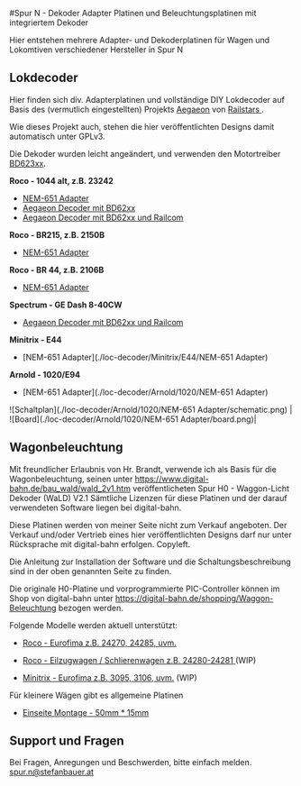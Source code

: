 #Spur N - Dekoder Adapter Platinen und Beleuchtungsplatinen mit integriertem Dekoder

Hier entstehen mehrere Adapter- und Dekoderplatinen für Wagen und Lokomtiven verschiedener Hersteller in Spur N


## Lokdecoder

Hier finden sich div. Adapterplatinen und vollständige DIY Lokdecoder auf Basis des (vermutlich eingestellten) Projekts [Aegaeon](https://github.com/Railstars/Aegaeon) von [Railstars
](http://railstars.com/).
 
Wie dieses Projekt auch, stehen die hier veröffentlichten Designs damit automatisch unter GPLv3.

Die Dekoder wurden leicht angeändert, und verwenden den Motortreiber [BD623xx](http://rohmfs.rohm.com/en/products/databook/datasheet/ic/motor/dc/bd623x-e.pdf). 

**Roco - 1044 alt, z.B. 23242**

- [NEM-651 Adapter](./loc-decoder/Roco/1044/NEM-651%20Adapter)
- [Aegaeon Decoder mit BD62xx](./loc-decoder/Roco/1044/Decoder-BD62xx)
- [Aegaeon Decoder mit BD62xx und Railcom](./loc-decoder/Roco/1044/Decoder-BD62xx-Railcom)

**Roco - BR215, z.B. 2150B**

- [NEM-651 Adapter](./loc-decoder/Roco/BR215)

**Roco - BR 44, z.B. 2106B**

- [NEM-651 Adapter](./loc-decoder/Roco/BR44)

**Spectrum - GE Dash 8-40CW**

- [Aegaeon Decoder mit BD62xx und Railcom](./loc-decoder/Spectrum/GE%20Dash%208-40CW-Railcom)

**Minitrix - E44**

- [NEM-651 Adapter](./loc-decoder/Minitrix/E44/NEM-651 Adapter)

**Arnold - 1020/E94**

- [NEM-651 Adapter](./loc-decoder/Arnold/1020/NEM-651 Adapter)

![Schaltplan](./loc-decoder/Arnold/1020/NEM-651 Adapter/schematic.png) | ![Board](./loc-decoder/Arnold/1020/NEM-651 Adapter/board.png)|

## Wagonbeleuchtung

Mit freundlicher Erlaubnis von Hr. Brandt, verwende ich als Basis für die Wagonbeleuchtung, seinen unter 
https://www.digital-bahn.de/bau_wald/wald_2v1.htm veröffentlicheten Spur H0 - Waggon-Licht Dekoder (WaLD) V2.1
Sämtliche Lizenzen für diese Platinen und der darauf verwendeten Software liegen bei digital-bahn. 

Diese Platinen werden von meiner Seite nicht zum Verkauf angeboten. 
Der Verkauf und/oder Vertrieb eines hier veröffentlichten Designs darf nur unter Rücksprache mit digital-bahn erfolgen. Copyleft.

Die Anleitung zur Installation der Software und die Schaltungsbeschreibung sind in der oben genannten Seite zu finden.

Die originale H0-Platine und vorprogrammierte PIC-Controller können im Shop von digital-bahn unter https://digital-bahn.de/shopping/Waggon-Beleuchtung bezogen werden.   


Folgende Modelle werden aktuell unterstützt:

- [Roco - Eurofima z.B. 24270, 24285, uvm.](./wagon-light/Roco/Eurofima)

- [Roco - Eilzugwagen / Schlierenwagen z.B. 24280-24281 ](./wagon-light/Roco/Eilzugwagen) (WIP)

- [Minitrix - Eurofima z.B. 3095, 3106, uvm.](./wagon-light/Minitrix/Eurofima) (WIP)


Für kleinere Wägen gibt es allgemeine Platinen

- [Einseite Montage - 50mm * 15mm](./wagon-light/common/50x15)

## Support und Fragen

Bei Fragen, Anregungen und Beschwerden, bitte einfach melden. 
spur.n@stefanbauer.at
